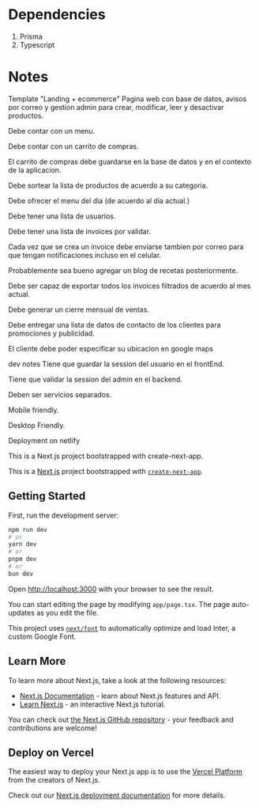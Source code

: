 # Dependencies
1. Prisma
2. Typescript






# Notes


Template "Landing + ecommerce"
Pagina web con base de datos, avisos por correo y gestion admin para crear, modificar, leer y desactivar productos.

Debe contar con un menu.

Debe contar con un carrito de compras.

El carrito de compras debe guardarse en la base de datos y en el contexto de la aplicacion.

Debe sortear la lista de productos de acuerdo a su categoria.

Debe ofrecer el menu del dia (de acuerdo al dia actual.)

Debe tener una lista de usuarios.

Debe tener una lista de invoices por validar.

Cada vez que se crea un invoice debe enviarse tambien por correo para que tengan notificaciones incluso en el celular.

Probablemente sea bueno agregar un blog de recetas posteriormente.

Debe ser capaz de exportar todos los invoices filtrados de acuerdo al mes actual.

Debe generar un cierre mensual de ventas.

Debe entregar una lista de datos de contacto de los clientes para promociones y publicidad.

El cliente debe poder especificar su ubicacion en google maps

dev notes
Tiene que guardar la session del usuario en el frontEnd.

Tiene que validar la session del admin en el backend.

Deben ser servicios separados.

Mobile friendly.

Desktop Friendly.

Deployment on netlify

This is a Next.js project bootstrapped with create-next-app.


This is a [Next.js](https://nextjs.org/) project bootstrapped with [`create-next-app`](https://github.com/vercel/next.js/tree/canary/packages/create-next-app).

## Getting Started

First, run the development server:

```bash
npm run dev
# or
yarn dev
# or
pnpm dev
# or
bun dev
```

Open [http://localhost:3000](http://localhost:3000) with your browser to see the result.

You can start editing the page by modifying `app/page.tsx`. The page auto-updates as you edit the file.

This project uses [`next/font`](https://nextjs.org/docs/basic-features/font-optimization) to automatically optimize and load Inter, a custom Google Font.

## Learn More

To learn more about Next.js, take a look at the following resources:

- [Next.js Documentation](https://nextjs.org/docs) - learn about Next.js features and API.
- [Learn Next.js](https://nextjs.org/learn) - an interactive Next.js tutorial.

You can check out [the Next.js GitHub repository](https://github.com/vercel/next.js/) - your feedback and contributions are welcome!

## Deploy on Vercel

The easiest way to deploy your Next.js app is to use the [Vercel Platform](https://vercel.com/new?utm_medium=default-template&filter=next.js&utm_source=create-next-app&utm_campaign=create-next-app-readme) from the creators of Next.js.

Check out our [Next.js deployment documentation](https://nextjs.org/docs/deployment) for more details.
